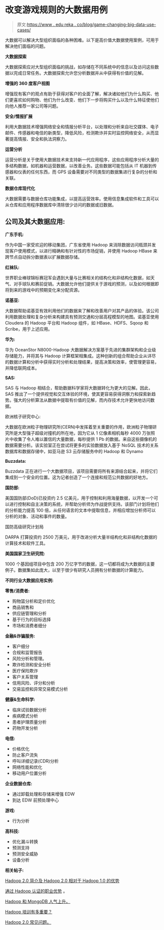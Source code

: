 # 改变游戏规则的大数据用例

> 原文:[https://www . edu reka . co/blog/game-changing-big-data-use-cases/](https://www.edureka.co/blog/game-changing-big-data-use-cases/)

大数据可以解决大型组织面临的各种困难。以下是高价值大数据使用案例，可用于解决他们面临的问题。

**大数据探索**

大数据探索应对大型组织面临的挑战，如存储在不同系统中的信息以及访问这些数据以完成日常任务。大数据探索允许您分析数据并从中获得有价值的见解。

**增强的 360 度客户视图**

增强现有客户的观点有助于获得对客户的全面了解，解决诸如他们为什么购买、他们更喜欢如何购物、他们为什么改变、他们下一步将购买什么以及什么特征使他们向他人推荐一家公司等问题。

**安全/情报扩展**

利用大数据技术增强网络安全和情报分析平台，以处理和分析来自社交媒体、电子邮件、传感器和电信的新类型，降低风险，检测欺诈并实时监控网络安全，从而显著提高情报、安全和执法洞察力。

**运营分析**

运营分析是关于使用大数据技术来支持新一代应用程序，这些应用程序分析大量的多结构数据，如机器和运营数据，以改善业务。这些数据可能包括从 IT 机器到传感器和仪表的任何东西，而 GPS 设备需要对不同类型的数据集进行复杂的分析和关联。

**数据仓库现代化**

大数据需要与数据仓库功能集成，以提高运营效率。使用信息集成软件和工具可以从仓库和应用程序数据库中清除很少访问的数据或旧数据。

## **公司及其大数据应用:**

**广东手机:**

作为中国一家受欢迎的移动集团，广东省使用 Hadoop 来消除数据访问瓶颈并发现客户使用模式，以进行精确和有针对性的市场促销，并使用 Hadoop HBase 来跨节点自动拆分数据表以扩展数据存储。

**红袜队:**

世界职业棒球锦标赛冠军会遇到大量与比赛相关的结构化和非结构化数据，如天气、对手球队和赛前促销。大数据允许他们提供关于游戏的预测，以及如何根据即将到来的游戏中的预期变化来分配资源。

**诺基亚:**

大数据帮助诺基亚有效利用他们的数据来了解和改善用户对其产品的体验。该公司利用数据处理和复杂分析来构建具有预测交通和分层高程模型的地图。诺基亚使用 Cloudera 的 Hadoop 平台和 Hadoop 组件，如 HBase、HDFS、Sqoop 和 Scribe，用于上述应用。

**华为:**

华为 OceanStor N8000-Hadoop 大数据解决方案基于先进的集群架构和企业级存储能力，并将其与 Hadoop 计算框架相集成。这种创新的组合帮助企业从详尽的数据计算和分析中获得实时分析和处理结果，提高决策和效率，使管理更容易，并降低联网成本。

**SAS:**

SAS 与 Hadoop 相结合，帮助数据科学家将大数据转化为更大的见解。因此，SAS 推出了一个提供视觉和交互体验的环境，使其更容易获得洞察力和探索新趋势。强大的分析算法从数据中提取有价值的见解，而内存技术允许更快地访问数据。

欧洲核子研究中心:

大数据在欧洲粒子物理研究所(CERN)中发挥着至关重要的作用，欧洲粒子物理研究所是大型强子超级对撞机的所在地，因为它从 1 亿像素相机每秒 4000 万张照片中收集了令人难以置信的大量数据，每秒提供 1 Pb 的数据。来自这些摄像机的数据需要分析。该实验室正在尝试将更多的实验数据放入基于 NoSQL 技术的关系数据库和数据存储中，如亚马逊 S3 云存储服务中的 Hadoop 和 Dynamo

**Buzzdata:**

Buzzdata 正在进行一个大数据项目，该项目需要将所有来源结合起来，并将它们集成到一个安全的位置。这为记者创造了一个连接和规范公共数据的好地方。

**国防部:**

美国国防部(DoD)已投资约 2.5 亿美元，用于控制和利用海量数据，以开发一个可以进行控制和自主决策的系统，并帮助分析师为作战提供支持。该部门计划将他们的分析能力提高 100 倍，从任何语言的文本中提取信息，并相应增加分析师可以分析的对象、活动和事件的数量。

国防高级研究计划局

DARPA 打算投资约 2500 万美元，用于改进分析大量半结构化和非结构化数据的计算技术和软件工具。

**美国国家卫生研究院:**

1000 个基因组项目中包含 200 万亿字节的数据，这一切都将成为大数据的主要例子。数据集如此庞大，以至于很少有研究人员拥有分析数据的计算能力。

**不同行业大数据应用实例:**

**零售/消费者:**

*   购物篮分析和定价优化
*   商品销售和
*   供应链管理和分析
*   基于行为的目标选择
*   市场和消费者细分

**金融&诈骗服务:**

*   客户细分
*   合规和监管报告
*   风险分析和管理。
*   欺诈检测和安全分析
*   医疗保险欺诈
*   客户关系管理
*   信用风险、评分和分析
*   交易监控和异常交易模式分析

**健康&生命科学:**

*   临床试验数据分析
*   疾病模式分析
*   患者护理质量分析
*   药物开发分析

**电信:**

*   价格优化
*   防止客户流失
*   呼叫详细记录(CDR)分析
*   网络性能和优化
*   移动用户位置分析

**企业数据仓库:**

*   通过卸载处理和存储来增强 EDW
*   到达 EDW 前预处理中心

**游戏:**

*   行为分析

**高科技:**

*   优化漏斗转换
*   预测支持
*   预测安全威胁
*   设备分析

**相关帖子:**

[Hadoop 2.0 简介及 Hadoop 2.0 相对于 Hadoop 1.0 的优势](https://www.edureka.co/blog/introduction-to-hadoop-2-0-and-advantages-of-hadoop-2-0/ "Introduction to Hadoop 2.0 and Advantages of Hadoop 2.0 over 1.0")

[通过 Hadoop 认证的职业优势](https://www.edureka.co/blog/career-advantages-through-hadoop-certification/ "Career Advantages through Hadoop Certification.") 。

[Hadoop 和 MongoDB 人气上升。](https://www.edureka.co/blog/popularity-of-hadoop-and-mongodb/ "Rising popularity of Hadoop and MongoDB® in the industry")

[Hadoop 培训有多重要？](https://www.edureka.co/blog/how-essential-is-hadoop-training/ "How essential is Hadoop Training?")

[Hadoop 2.0 常见问题。](https://www.edureka.co/blog/hadoop-faq/ "Hadoop 2.0 – Frequently Asked Questions")